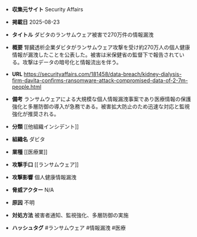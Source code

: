 - **収集元サイト**
Security Affairs

- **掲載日**
2025-08-23

- **タイトル**
ダビタのランサムウェア被害で270万件の情報漏洩

- **概要**
腎臓透析企業ダビタがランサムウェア攻撃を受け約270万人の個人健康情報が漏洩したことを公表した。被害は米保健省の監督下で報告されている。攻撃はデータの暗号化と情報流出を伴う。

- **URL**
https://securityaffairs.com/181458/data-breach/kidney-dialysis-firm-davita-confirms-ransomware-attack-compromised-data-of-2-7m-people.html

- **備考**
ランサムウェアによる大規模な個人情報漏洩事案であり医療情報の保護強化と多層防御の導入が急務である。被害拡大防止のため迅速な対応と監視強化が推奨される。

- **分類**
[[他組織インシデント]]

- **組織名**
ダビタ

- **業種**
[[医療業]]

- **攻撃手口**
[[ランサムウェア]]

- **攻撃影響**
個人健康情報漏洩

- **脅威アクター**
N/A

- **原因**
不明

- **対処方法**
被害者通知、監視強化、多層防御の実施

- **ハッシュタグ**
#ランサムウェア #情報漏洩 #医療
